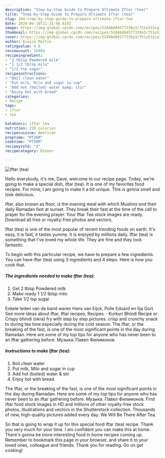 ```yaml
---
description: "Step-by-Step Guide to Prepare Ultimate Iftar (tea)"
title: "Step-by-Step Guide to Prepare Ultimate Iftar (tea)"
slug: 264-step-by-step-guide-to-prepare-ultimate-iftar-tea
date: 2020-06-18T21:31:48.614Z
image: https://img-global.cpcdn.com/recipes/52d48d04577339a3/751x532cq70/iftar-tea-recipe-main-photo.jpg
thumbnail: https://img-global.cpcdn.com/recipes/52d48d04577339a3/751x532cq70/iftar-tea-recipe-main-photo.jpg
cover: https://img-global.cpcdn.com/recipes/52d48d04577339a3/751x532cq70/iftar-tea-recipe-main-photo.jpg
author: Eunice Martin
ratingvalue: 4.8
reviewcount: 16468
recipeingredient:
- "2 tblsp Powdered milk"
- "1 1/2 tblsp milo"
- "1/2 tsp sugar"
recipeinstructions:
- "Boil clean water"
- "Put milk, Milo and sugar in cup"
- "Add hot (boiled) water &amp; stir"
- "Enjoy hot with bread"
categories:
- Recipe
tags:
- iftar
- tea

katakunci: iftar tea 
nutrition: 259 calories
recipecuisine: American
preptime: "PT26M"
cooktime: "PT56M"
recipeyield: "2"
recipecategory: Dinner

---
```



![Iftar (tea)](https://img-global.cpcdn.com/recipes/52d48d04577339a3/751x532cq70/iftar-tea-recipe-main-photo.jpg)

Hello everybody, it's me, Dave, welcome to our recipe page. Today, we're going to make a special dish, iftar (tea). It is one of my favorites food recipes. For mine, I am going to make it a bit unique. This is gonna smell and look delicious.

Iftar, also known as ftoor, is the evening meal with which Muslims end their daily Ramadan fast at sunset. They break their fast at the time of the call to prayer for the evening prayer. Your Iftar Tea stock images are ready. Download all free or royalty-free photos and vectors.

Iftar (tea) is one of the most popular of recent trending foods on earth. It's easy, it is fast, it tastes yummy. It is enjoyed by millions daily. Iftar (tea) is something that I've loved my whole life. They are fine and they look fantastic.


To begin with this particular recipe, we have to prepare a few ingredients. You can have iftar (tea) using 3 ingredients and 4 steps. Here is how you cook that.

<!--inarticleads1-->

##### The ingredients needed to make Iftar (tea):

1. Get 2 tblsp Powdered milk
1. Make ready 1 1/2 tblsp milo
1. Take 1/2 tsp sugar


Enkele leden van de band waren Hans van Eijck, Polle Eduard en Ilja Gort. See more ideas about Iftar, Iftar recipes, Recipes. · Kurkuri Bhindi Recipe or Crispy bhindi (okra) fry with step by step pictures. crisp and crunchy snack to during tea time especially during the cold season. The Iftar, or the breaking of the fast, is one of the most significant points in the day during Ramadan. Here are some of my top tips for anyone who has never been to an Iftar gathering before. Музыка. Павел Филимонов. 

<!--inarticleads2-->

##### Instructions to make Iftar (tea):

1. Boil clean water
1. Put milk, Milo and sugar in cup
1. Add hot (boiled) water &amp; stir
1. Enjoy hot with bread


The Iftar, or the breaking of the fast, is one of the most significant points in the day during Ramadan. Here are some of my top tips for anyone who has never been to an Iftar gathering before. Музыка. Павел Филимонов. Find iftar food stock images in HD and millions of other royalty-free stock photos, illustrations and vectors in the Shutterstock collection. Thousands of new, high-quality pictures added every day. We Will Be There After Tea. 

So that is going to wrap it up for this special food iftar (tea) recipe. Thank you very much for your time. I am confident you can make this at home. There's gonna be more interesting food in home recipes coming up. Remember to bookmark this page in your browser, and share it to your loved ones, colleague and friends. Thank you for reading. Go on get cooking!
